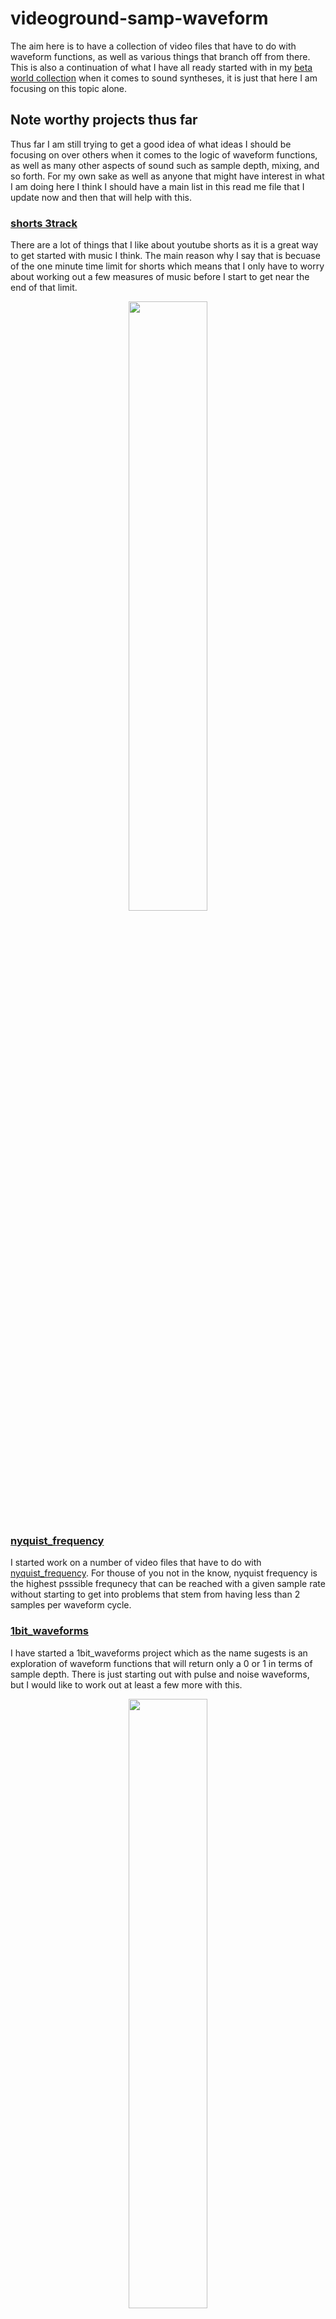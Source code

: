 # videoground-samp-waveform

The aim here is to have a collection of video files that have to do with waveform functions, as well as various things that branch off from there. This is also a continuation of what I have all ready started with in my [beta world collection](https://github.com/dustinpfister/videoground-beta-world) when it comes to sound syntheses, it is just that here I am focusing on this topic alone.

## Note worthy projects thus far

Thus far I am still trying to get a good idea of what ideas I should be focusing on over others when it comes to the logic of waveform functions, as well as many other aspects of sound such as sample depth, mixing, and so forth. For my own sake as well as anyone that might have interest in what I am doing here I think I should have a main list in this read me file that I update now and then that will help with this.

### [shorts 3track](https://github.com/dustinpfister/videoground-samp-waveform/tree/master/videos/shorts_music_rolls_3track)

There are a lot of things that I like about youtube shorts as it is a great way to get started with music I think. The main reason why I say that is becuase of the one minute time limit for shorts which means that I only have to worry about working out a few measures of music before I start to get near the end of that limit.

<div align="center">
      <a href="https://www.youtube.com/watch?v=lkd_emW1YB4">
         <img src="https://img.youtube.com/vi/lkd_emW1YB4/0.jpg" style="width:50%;">
      </a>
</div>

### [nyquist_frequency](https://github.com/dustinpfister/videoground-samp-waveform/tree/master/videos/nyquist_frequency)

I started work on a number of video files that have to do with [nyquist\_frequency](https://en.wikipedia.org/wiki/Nyquist_frequency). For thouse of you not in the know, nyquist frequency is the highest psssible frequnecy that can be reached with a given sample rate without starting to get into problems that stem from having less than 2 samples per waveform cycle.

### [1bit\_waveforms](https://github.com/dustinpfister/videoground-samp-waveform/tree/master/videos/1bit_waveforms)

I have started a 1bit\_waveforms project which as the name sugests is an exploration of waveform functions that will return only a 0 or 1 in terms of sample depth. There is just starting out with pulse and noise waveforms, but I would like to work out at least a few more with this.

<div align="center">
      <a href="https://www.youtube.com/watch?v=7vjvp2R8Yh4">
         <img src="https://img.youtube.com/vi/7vjvp2R8Yh4/0.jpg" style="width:50%;">
      </a>
</div>

### [1bit\_mix16](https://github.com/dustinpfister/videoground-samp-waveform/tree/master/videos/1bit_mix16)

One major project that I have together thus far has to do with 1-bit sound and how a final 16-bit track will be mixed from two or more 1-bit tracks. There are two general ideas for mixing that come to mind with this, merge down the 1-bit tracks into a single 1-bit track and then scale up to 16-bit, or scale each 1-bit track to 16-bit and mix as usual allowing for all 1-bit tracks to play at once without loss. This 1bit\_mix16 project is then the latter rather than former with this which I think would be better when it comes to making content that will be uploaded to YouTube rather than something that needs to run on retro hardware.

<div align="center">
      <a href="https://www.youtube.com/watch?v=glOx1dScKT8">
         <img src="https://img.youtube.com/vi/glOx1dScKT8/0.jpg" style="width:50%;">
      </a>
</div>

## Getting started with a waveform function

The first few forms of the module that I have made for creating audio sample data work in part by defining a function that will be called for each sample value for an over all waveform. Other functions outside of the waveform function will be used to define what final values should be for things like frequency, amplitude, and any additional values that should be in a given 'sampset' object that will be passed as the first argument. The second argument is then an alpha value \( 0 to 1 float value \) that reflects the current over all progress of the waveform. This alpha value will typically be tied to the over all progress of the video project, but can also be adjusted to any duration depending on the state of the code of the over all video project file.

The return value of a waveform function should then be in -1 to 1 float format. The final value that will be used will then of course depend on what thew final sample depth is. As of this writing I am going with 16 bit signed integers.

A simple pulse waveform function might look something like this then:

```js
CS.WAVE_FORM_FUNCTIONS.pulse = (sampeset, a_wave ) => {
    const duty = sampeset.duty === undefined ? 0.5 : sampeset.duty;
    const a = sampeset.frequency * a_wave % 1;
    if(a < duty){
        return  -1 * sampeset.amplitude;
    }
    return sampeset.amplitude;
};
```

## Videoground

This repo is one of several projects that work on top of my electionjs project that I call [videoground](https://github.com/dustinpfister/videoground). This is my own tool that I have made for creating any kind of video project that involves generating a whole bunch of image files for each frame, and also any additional assets such as a wave file that can then be used to create a final video project with ffmpeg. Getting into this project in detail is outside the scope of this read me file of course, but if you are trying to get this working on your end you will also need videoground to run the content here.


